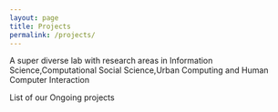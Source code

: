 ```yaml
---
layout: page
title: Projects
permalink: /projects/
---
```


 <div class="post-content">
    <p>A super diverse lab with research areas in Information Science,Computational Social Science,Urban Computing and Human Computer Interaction</p>
	List of our Ongoing projects 

  </div>
